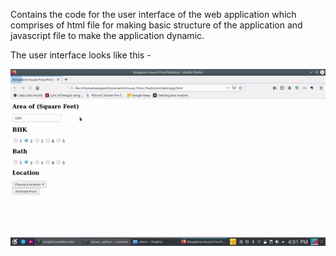 Contains the code for the user interface of the web application which comprises of html file for making basic structure of the application and javascript file to make the application dynamic.

The user interface looks like this - 

![UI](bengaluru_house_price_prediction.gif)
